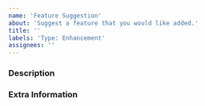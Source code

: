 ```yaml
---
name: 'Feature Suggestion'
about: 'Suggest a feature that you would like added.'
title: ''
labels: 'Type: Enhancement'
assignees: ''
---
```


<!-- Do not include multiple suggestions in one issue. -->

<!-- Describe your idea in detail below. -->
### Description

<!--- Provide any extra information below, like mock-ups of your idea.  -->
### Extra Information